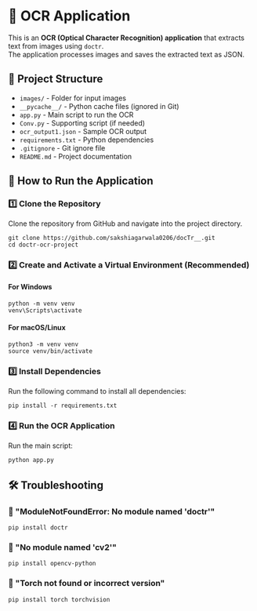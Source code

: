 # 📝 OCR Application

This is an **OCR (Optical Character Recognition) application** that extracts text from images using `doctr`.  
The application processes images and saves the extracted text as JSON.

## 📂 Project Structure

- `images/` - Folder for input images  
- `__pycache__/` - Python cache files (ignored in Git)  
- `app.py` - Main script to run the OCR  
- `Conv.py` - Supporting script (if needed)  
- `ocr_output1.json` - Sample OCR output  
- `requirements.txt` - Python dependencies  
- `.gitignore` - Git ignore file  
- `README.md` - Project documentation  

## 🚀 How to Run the Application

### 1️⃣ Clone the Repository
Clone the repository from GitHub and navigate into the project directory.  

`git clone https://github.com/sakshiagarwala0206/docTr__.git`  
`cd doctr-ocr-project`  

### 2️⃣ Create and Activate a Virtual Environment (Recommended)

#### For Windows  
`python -m venv venv`  
`venv\Scripts\activate`  

#### For macOS/Linux  
`python3 -m venv venv`  
`source venv/bin/activate`  

### 3️⃣ Install Dependencies
Run the following command to install all dependencies:  

`pip install -r requirements.txt`  


### 4️⃣ Run the OCR Application
Run the main script:  

`python app.py`  
 

## 🛠 Troubleshooting

### 🔹 "ModuleNotFoundError: No module named 'doctr'"
`pip install doctr`  

### 🔹 "No module named 'cv2'"
`pip install opencv-python`  

### 🔹 "Torch not found or incorrect version"
`pip install torch torchvision`  


